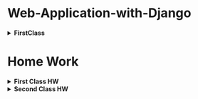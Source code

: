 # Web-Application-with-Django

<details>
<summary><b>FirstClass</b></summary>

## <b>Start with Django</b>

Django is a high-level Python web framework. We can do everything using CMD.

+ First Install Python. Because Django is a pthon framework. Here we do everything using python.
+ Create a Root Folder. In this folder we do django related every work.
+ Open Folder and click the folder path. To open command prompt type 'cmd' and press entry.
+ We need to Create a Virtual Environment. Virtual Environent allows for isolating project dependencies, ensuring version control, resolving conflicts, maintaining a clean development environment.
  ```cmd
  python -m venv foldername
  ```
+ After create the virtual environment then activate the virtual environment.
  ```cmd
  .\foldername\Scripts\activate
  ```
+ After activate, Install Django.
  ```cmd
  pip install django
  ```
+ Create a Django project  under the root folder.
  ```cmd
  django-admin startporject projectname
  ```
+ After create project install some django files and folder. Then entry the project folder.
  ```cmd
  cd projectname
  ```
+ Run Django project server
  ```cmd
  python manage.py runserver
  ```
After run the server create a local server url. Copy url and paste on any browser. After paste if open this then server run properly.

![image](.\images\runserver.png)

</details>

# Home Work

<details>
<summary><b>First Class HW</b></summary>

### <b>Command Prompt (cmd) command list:</b>

+ `cd: ` It is used to change the current directory

  ```cmd
  cd [directory_path]
  ```
+ `mkdir:` Used to create a new directory

  ```cmd
  mkdir [directory_path]
  ```
+ `dir:` Used to list all files and directories in a specific directory
  ```cmd
  dir [directory_path]
  ```
+ `rmdir:` Used to remove a directory
  ```cmd
  rmdir [directory_name]
  ```
+ `echo:` Used to create file
  ```cmd
  echo. > filename.extension
  ```
+ `del:` Used to remove one or more files
  ```cmd
  del file_name
  ```
+ `copy:` Used to copy files
  ```cmd
  copy [source_file] [destination]
  ```
+ `move:`  Moves one or more files from one directory to another.
  ```cmd
  move [source_file] [destination]
  ```
+ `rename:` Used to change file name
  ```cmd
  rename [old_file_name] [new_file_name]
  ```
+ `type:` Displays the contents of a file.
  ```cmd
  type filename.extension
  ```
+ `ping:` Used to test the network connection
  ```cmd
  ping Ip _address
  ```
+ `ipconfig:` Displays IP configuration for all network adapters.
  ```cmd
  ipconfig
  ```
+ `tasklist:` Display a list of the current running process.
  ```cmd
  tasklist
  ```
+ `taskkill:` Terminates a running process.
  ```cmd
  taskkill /pid [typepid]
  ```
+ `cls:` This command will clear the command prompt console.
  ```cmd
  cls
  ```
+ `hostname:` This windows command displays the host name of the computer.
  ```cmd
  hostname
  ```
+ `chdir:` Displays the name of the current directory
  ```cmd
  chdir
  ```
+ `color:` Sets the default console foreground and background colors.
  ```cmd
  color [background][foreground]
  ```
+ `comp:` Compares the contents of two files or sets of files.
  ```cmd
  comp [file1] [file2]
  ```
+ `date:` Displays or sets the system date.
  ```cmd
  date
  ```
+ `exit:`Used to close the Command Prompt window or terminate the currently running script or batch file. 
  
  ```cmd
  exit
  ```
+ `fc:` Compares two files or sets of files, and displays the differences between them.
  ```cmd
  fc [file] [file2]
  ```
+ `erase:` Deletes one or more files.
  ```cmd
  erase [file1][file2][....]
  ```


</details>

<details>
<summary><b>Second Class HW</b></summary>

### <b>Django Settings file Explanation:</b>

---

The Django settings file plays a crucial role in configuring and customizing Django projects. It serves as the central hub where various settings and configurations are defined for the project to function correctly.

+ `BASE_DIR:` This defines the base directory of our Django project. It's typically used to construct other paths within our project.

  ```python
    BASE_DIR = Path(__file__).resolve().parent.parent
  ```
  
+ `SECRET_KEY:` It is used to sign cookies and other security-related features.

  ```python
    SECRET_KEY = 'secret_key_here`
  ```

+ `DEBUG:` This determines whether our application is in debug mode or not. It's recommended to set it to False in production for security reasons. When set to **True**, detailed error messages will be displayed in case of exceptions.

  ```python
  DEBUG = True
  ```
+ `ALLOWED_HOSTS:` It is a list having addresses of all domains which can run our Django Project.

  ```python
    ALLOWED_HOSTS = ['example.com', 'www.example.com']
  ```

+ `INSTALLED_APPS:` The **INSTALLED_APPS** setting lists all the Django apps installed in the project. These apps define the functionality and features of the project.

  ```python
    INSTALLED_APPS = [
    'django.contrib.admin',
    'django.contrib.auth',
    'django.contrib.contenttypes',
    'your_custom_app',
    ]
  ```

+ `MIDDLEWARE:` This is a list of middleware classes that process requests and responses.

  ```python
    MIDDLEWARE = [
    "django.middleware.security.SecurityMiddleware",
    "django.contrib.sessions.middleware.SessionMiddleware",
    "django.middleware.common.CommonMiddleware",
    "django.middleware.csrf.CsrfViewMiddleware",
    "django.contrib.auth.middleware.AuthenticationMiddleware",
    "django.contrib.messages.middleware.MessageMiddleware",
    "django.middleware.clickjacking.XFrameOptionsMiddleware",
    ]
  ```

+ `TEMPLATES:` The **TEMPLATES** setting configures how Django templates are handled. It includes the list of template engines, directories, and context processors.
+ `DATABASES:` The **DATABASES** setting configures the project’s database connection. It defines the database engine, name, user, password, and other necessary details.
+ `AUTH_PASSWORD_VALIDATORS:` This is a list of validators that are used to check the strength of user passwords.
+ `STATIC_URL:` The **STATIC_URL** setting specifies the URL from where static files will be served. Static files include CSS, JavaScript, and images.

</details>
